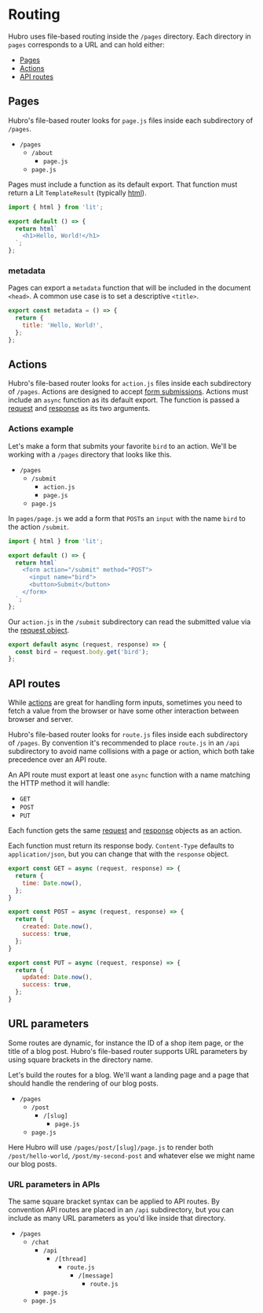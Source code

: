 # Routing

Hubro uses file-based routing inside the `/pages` directory.
Each directory in `pages` corresponds to a URL and can hold
either:

- [Pages](#pages)
- [Actions](#actions)
- [API routes](#api-routes)

## Pages

Hubro's file-based router looks for `page.js` files inside each subdirectory of `/pages`.

- `/pages`
  - `/about`
    - `page.js`
  - `page.js`

Pages must include a function as its default export. That function must return
a Lit `TemplateResult` (typically [html](https://lit.dev/docs/api/static-html/#html)).

```js
import { html } from 'lit';

export default () => {
  return html`
    <h1>Hello, World!</h1>
  `;
};
```

### metadata

Pages can export a `metadata` function that will be included in the document `<head>`.
A common use case is to set a descriptive `<title>`.

```js
export const metadata = () => {
  return {
    title: 'Hello, World!',
  };
};
```

## Actions

Hubro's file-based router looks for `action.js` files inside each subdirectory of `/pages`.
Actions are designed to accept [form submissions](https://developer.mozilla.org/en-US/docs/Learn/Forms/Sending_and_retrieving_form_data#on_the_client_side_defining_how_to_send_the_data).
Actions must include an `async` function as its default export. The function is passed a [request] and [response] as its two arguments.

### Actions example

Let's make a form that submits your favorite `bird` to an action. We'll be working with a `/pages` directory that looks like this.

- `/pages`
  - `/submit`
    - `action.js`
    - `page.js`
  - `page.js`

In `pages/page.js` we add a form that `POST`s an `input` with the name `bird` to the action `/submit`.

```js
import { html } from 'lit';

export default () => {
  return html`
    <form action="/submit" method="POST">
      <input name="bird">
      <button>Submit</button>
    </form>
  `;
};
```

Our `action.js` in the `/submit` subdirectory can read the submitted value via the [request object](./9-request.md#body).

```js
export default async (request, response) => {
  const bird = request.body.get('bird');
};
```

## API routes

While [actions](#actions) are great for handling form inputs,
sometimes you need to fetch a value from the browser or have some other interaction between browser and server.

Hubro's file-based router looks for `route.js` files inside each subdirectory of `/pages`. By convention it's
recommended to place `route.js` in an `/api` subdirectory to avoid name collisions with a page or action,
which both take precedence over an API route.

An API route must export at least one `async` function with a name matching the HTTP method it will handle:

- `GET`
- `POST`
- `PUT`

Each function gets the same [request] and [response] objects as an action.

Each function must return its response body.
`Content-Type` defaults to `application/json`, but you can change that with the `response` object.

```js
export const GET = async (request, response) => {
  return {
    time: Date.now(),
  };
}

export const POST = async (request, response) => {
  return {
    created: Date.now(),
    success: true,
  };
}

export const PUT = async (request, response) => {
  return {
    updated: Date.now(),
    success: true,
  };
}
```

## URL parameters

Some routes are dynamic, for instance the ID of a shop item page, or the title of a blog post.
Hubro's file-based router supports URL parameters by using square brackets in the directory name.

Let's build the routes for a blog.
We'll want a landing page and a page that should handle the rendering of our blog posts.

- `/pages`
  - `/post`
    - `/[slug]`
      - `page.js`
  - `page.js`

Here Hubro will use `/pages/post/[slug]/page.js` to render both `/post/hello-world`,
`/post/my-second-post` and whatever else we might name our blog posts.

### URL parameters in APIs

The same square bracket syntax can be applied to API routes.
By convention API routes are placed in an `/api` subdirectory, but you can include as many URL parameters as you'd like
inside that directory.

- `/pages`
  - `/chat`
    - `/api`
      - `/[thread]`
        - `route.js`
          - `/[message]`
            - `route.js`
    - `page.js`
  - `page.js`

[request]: ./9-request.md
[response]: ./10-response.md